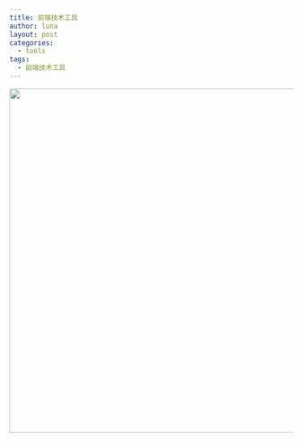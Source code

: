 ```yaml
---
title: 前端技术工具
author: luna
layout: post
categories:
  - tools
tags:
  - 前端技术工具
---
```

<img class="aligncenter size-full wp-image-191" title="前端技术工具" src="http://cyanmeadow.com/wp-content/uploads/2013/06/前端技术工具1.jpg" alt="" width="1000" height="613" />